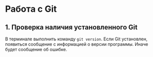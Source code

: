# Работа с Git

## 1. Проверка наличия установленного Git

В терминале выполнить команду `git version`.
Если Git установлен, появиться сообщение с информацией о версии программы. Иначе будет сообщение об ошибке.

